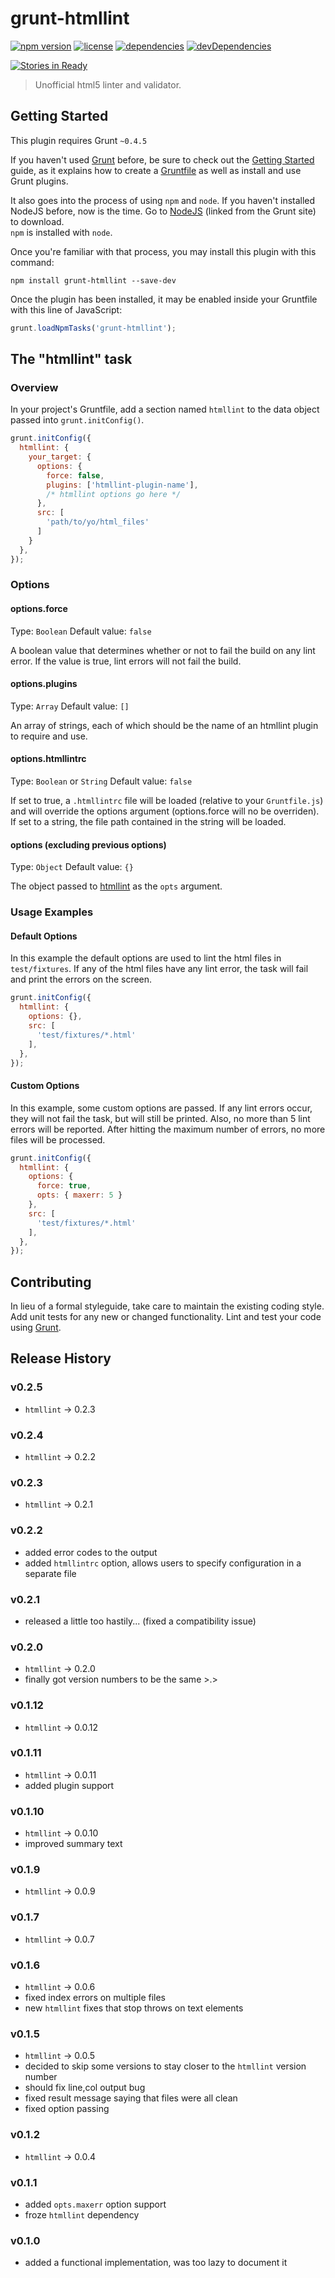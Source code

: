 # grunt-htmllint

[![npm version](http://img.shields.io/npm/v/grunt-htmllint.svg?style=flat-square)](https://npmjs.org/package/grunt-htmllint)
[![license](http://img.shields.io/npm/l/grunt-htmllint.svg?style=flat-square)](https://npmjs.org/package/grunt-htmllint)
[![dependencies](http://img.shields.io/david/htmllint/grunt-htmllint.svg?style=flat-square)](https://david-dm.org/htmllint/grunt-htmllint)
[![devDependencies](http://img.shields.io/david/dev/htmllint/grunt-htmllint.svg?style=flat-square)](https://david-dm.org/htmllint/grunt-htmllint)

[![Stories in Ready](https://badge.waffle.io/htmllint/grunt-htmllint.svg?label=ready&title=Ready)](http://waffle.io/htmllint/grunt-htmllint)

> Unofficial html5 linter and validator.

## Getting Started
This plugin requires Grunt `~0.4.5`

If you haven't used [Grunt](http://gruntjs.com/) before, be sure to check out the [Getting Started](http://gruntjs.com/getting-started) guide, as it explains how to create a [Gruntfile](http://gruntjs.com/sample-gruntfile) as well as install and use Grunt plugins. 

It also goes into the process of using `npm` and `node`. If you haven't installed NodeJS before, now is the time. Go to [NodeJS](http://nodejs.org/) (linked from the Grunt site) to download.  
`npm` is installed with `node`. 

Once you're familiar with that process, you may install this plugin with this command:

```shell
npm install grunt-htmllint --save-dev
```

Once the plugin has been installed, it may be enabled inside your Gruntfile with this line of JavaScript:

```js
grunt.loadNpmTasks('grunt-htmllint');
```

## The "htmllint" task

### Overview
In your project's Gruntfile, add a section named `htmllint` to the data object passed into `grunt.initConfig()`.

```js
grunt.initConfig({
  htmllint: {
    your_target: {
	  options: {
	    force: false,
		plugins: ['htmllint-plugin-name'],
		/* htmllint options go here */
	  },
	  src: [
        'path/to/yo/html_files'
      ]
    }
  },
});
```

### Options

#### options.force
Type: `Boolean`
Default value: `false`

A boolean value that determines whether or not to fail the build on any lint error. If the value is true, lint errors will not fail the build.

#### options.plugins
Type: `Array`
Default value: `[]`

An array of strings, each of which should be the name of an htmllint plugin to require and use.

#### options.htmllintrc
Type: `Boolean` or `String`
Default value: `false`

If set to true, a `.htmllintrc` file will be loaded (relative to your `Gruntfile.js`) and
will override the options argument (options.force will no be overriden).
If set to a string, the file path contained in the string will be loaded.

#### options (excluding previous options)
Type: `Object`
Default value: `{}`

The object passed to [htmllint](https://github.com/htmllint/htmllint) as the `opts` argument.

### Usage Examples

#### Default Options
In this example the default options are used to lint the html files in `test/fixtures`.
If any of the html files have any lint error, the task will fail and print the errors
on the screen.

```js
grunt.initConfig({
  htmllint: {
    options: {},
    src: [
      'test/fixtures/*.html'
    ],
  },
});
```

#### Custom Options
In this example, some custom options are passed. If any lint errors occur, they will not
fail the task, but will still be printed. Also, no more than 5 lint errors will be
reported. After hitting the maximum number of errors, no more files will be processed.

```js
grunt.initConfig({
  htmllint: {
    options: {
      force: true,
	  opts: { maxerr: 5 }
    },
    src: [
      'test/fixtures/*.html'
    ],
  },
});
```

## Contributing
In lieu of a formal styleguide, take care to maintain the existing coding style. Add unit tests for any new or changed functionality. Lint and test your code using [Grunt](http://gruntjs.com/).

## Release History

### v0.2.5

* `htmllint` -> 0.2.3

### v0.2.4

* `htmllint` -> 0.2.2

### v0.2.3

* `htmllint` -> 0.2.1

### v0.2.2

* added error codes to the output
* added `htmllintrc` option, allows users to specify configuration in a separate file

### v0.2.1

* released a little too hastily... (fixed a compatibility issue)

### v0.2.0

* `htmllint` -> 0.2.0
* finally got version numbers to be the same >.>

### v0.1.12

* `htmllint` -> 0.0.12

### v0.1.11

* `htmllint` -> 0.0.11
* added plugin support

### v0.1.10

* `htmllint` -> 0.0.10
* improved summary text

### v0.1.9

* `htmllint` -> 0.0.9

### v0.1.7

* `htmllint` -> 0.0.7

### v0.1.6

* `htmllint` -> 0.0.6
* fixed index errors on multiple files
* new `htmllint` fixes that stop throws on text elements

### v0.1.5

* `htmllint` -> 0.0.5
* decided to skip some versions to stay closer to the `htmllint` version number
* should fix line,col output bug
* fixed result message saying that files were all clean
* fixed option passing

### v0.1.2

* `htmllint` -> 0.0.4

### v0.1.1

* added `opts.maxerr` option support
* froze `htmllint` dependency

### v0.1.0

* added a functional implementation, was too lazy to document it
